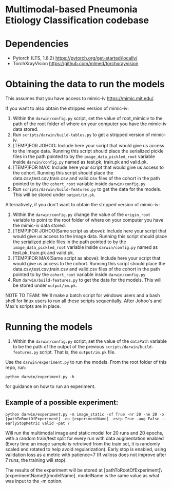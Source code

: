 # Multimodal-based Pneumonia Etiology Classification codebase

# Dependencies
- Pytorch (LTS, 1.8.2) https://pytorch.org/get-started/locally/
- TorchXrayVision https://github.com/mlmed/torchxrayvision

# Obtaining the data to run the models
This assumes that you have access to mimic-iv https://mimic.mit.edu/.

If you want to also obtain the stripped version of mimic-iv:

1. Within the `darwin/config.py` script, set the value of root_mimiciv to the path of the root folder of where on your computer you have the mimic-iv data stored.
2. Run `scripts/darwin/build-tables.py` to get a stripped version of mimic-iv.
3. [TEMP]FOR JOHOO: Include here your script that would give us access to the image data. Running this script should place the serialized pickle files in the path pointed to by the `image_data_pickled_root` variable inside `darwin/config.py` named as test.pk, train.pk and valid.pk.
4. [TEMP]FOR MAX: Include here your script that would give us access to the cohort. Running this script should place the data.csv,test.csv,train.csv and valid.csv files of the cohort in the path pointed to by the `cohort_root` variable inside `darwin/config.py`
5. Run `scripts/darwin/build-features.py` to get the data for the models. This will be stored under `output/im.pk`.

Alternatively, if you don't want to obtain the stripped version of mimic-iv:
1. Within the `darwin/config.py` change the value of the `origin_root` variable to point to the root folder of where on your computer you have the mimic-iv data stored.
2. [TEMP]FOR JOHOO(Same script as above): Include here your script that would give us access to the image data. Running this script should place the serialized pickle files in the path pointed to by the `image_data_pickled_root` variable inside `darwin/config.py` named as test.pk, train.pk and valid.pk.
3. [TEMP]FOR MAX(Same script as above): Include here your script that would give us access to the cohort. Running this script should place the data.csv,test.csv,train.csv and valid.csv files of the cohort in the path pointed to by the `cohort_root` variable inside `darwin/config.py`
4. Run `darwin/build-features.py` to get the data for the models. This will be stored under `output/im.pk`.

NOTE TO TEAM: We'll make a batch script for windows users and a bash shell for linux users to run all these scripts sequentially. After Johoo's and Max's scripts are in place.

# Running the models

1. Within the `darwin/config.py` script, set the value of the `dataPath` variable to be the path of the output of the previous `scripts/darwin/build-features.py` script. That is, the `output/im.pk` file.

Use the `darwin/experiment.py` to run the models. From the root folder of this repo, run: 

```python darwin/experiment.py -h```

for guidance on how to run an experiment.

## Example of a possible experiment:

```python darwin/experiment.py -m image_static -sf True -nr 20 -ne 20 -o [pathToRootOfExperiment] -en [experimentName] -estp True -aug False --earlyStopMetric valid -pat 7```

Will run the multimodal image and static model for 20 runs and 20 epochs, with a random train/test split for every run with data augmentation enabled (Every time an image sample is retreived from the train set, it is randomly scaled and rotated to help avoid regularization). Early stop is enabled, using validation loss as a metric with patience=7 (If valloss does not improve after 7 runs, the training will stop). 

The results of the experiment will be stored at [pathToRootOfExperiment]\\[experimentName]\\[modelName]. modelName is the same value as what was input to the -m option.

